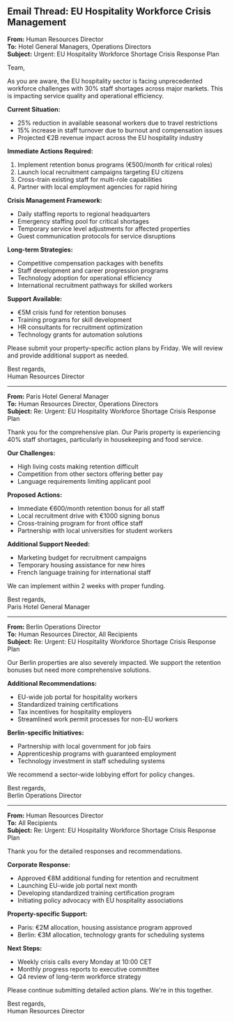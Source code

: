 ## Email Thread: EU Hospitality Workforce Crisis Management

**From:** Human Resources Director  
**To:** Hotel General Managers, Operations Directors  
**Subject:** Urgent: EU Hospitality Workforce Shortage Crisis Response Plan  

Team,

As you are aware, the EU hospitality sector is facing unprecedented workforce challenges with 30% staff shortages across major markets. This is impacting service quality and operational efficiency.

**Current Situation:**
- 25% reduction in available seasonal workers due to travel restrictions
- 15% increase in staff turnover due to burnout and compensation issues
- Projected €2B revenue impact across the EU hospitality industry

**Immediate Actions Required:**
1. Implement retention bonus programs (€500/month for critical roles)
2. Launch local recruitment campaigns targeting EU citizens
3. Cross-train existing staff for multi-role capabilities
4. Partner with local employment agencies for rapid hiring

**Crisis Management Framework:**
- Daily staffing reports to regional headquarters
- Emergency staffing pool for critical shortages
- Temporary service level adjustments for affected properties
- Guest communication protocols for service disruptions

**Long-term Strategies:**
- Competitive compensation packages with benefits
- Staff development and career progression programs
- Technology adoption for operational efficiency
- International recruitment pathways for skilled workers

**Support Available:**
- €5M crisis fund for retention bonuses
- Training programs for skill development
- HR consultants for recruitment optimization
- Technology grants for automation solutions

Please submit your property-specific action plans by Friday. We will review and provide additional support as needed.

Best regards,  
Human Resources Director

---

**From:** Paris Hotel General Manager  
**To:** Human Resources Director, Operations Directors  
**Subject:** Re: Urgent: EU Hospitality Workforce Shortage Crisis Response Plan  

Thank you for the comprehensive plan. Our Paris property is experiencing 40% staff shortages, particularly in housekeeping and food service.

**Our Challenges:**
- High living costs making retention difficult
- Competition from other sectors offering better pay
- Language requirements limiting applicant pool

**Proposed Actions:**
- Immediate €600/month retention bonus for all staff
- Local recruitment drive with €1000 signing bonus
- Cross-training program for front office staff
- Partnership with local universities for student workers

**Additional Support Needed:**
- Marketing budget for recruitment campaigns
- Temporary housing assistance for new hires
- French language training for international staff

We can implement within 2 weeks with proper funding.

Best regards,  
Paris Hotel General Manager

---

**From:** Berlin Operations Director  
**To:** Human Resources Director, All Recipients  
**Subject:** Re: Urgent: EU Hospitality Workforce Shortage Crisis Response Plan  

Our Berlin properties are also severely impacted. We support the retention bonuses but need more comprehensive solutions.

**Additional Recommendations:**
- EU-wide job portal for hospitality workers
- Standardized training certifications
- Tax incentives for hospitality employers
- Streamlined work permit processes for non-EU workers

**Berlin-specific Initiatives:**
- Partnership with local government for job fairs
- Apprenticeship programs with guaranteed employment
- Technology investment in staff scheduling systems

We recommend a sector-wide lobbying effort for policy changes.

Best regards,  
Berlin Operations Director

---

**From:** Human Resources Director  
**To:** All Recipients  
**Subject:** Re: Urgent: EU Hospitality Workforce Shortage Crisis Response Plan  

Thank you for the detailed responses and recommendations.

**Corporate Response:**
- Approved €8M additional funding for retention and recruitment
- Launching EU-wide job portal next month
- Developing standardized training certification program
- Initiating policy advocacy with EU hospitality associations

**Property-specific Support:**
- Paris: €2M allocation, housing assistance program approved
- Berlin: €3M allocation, technology grants for scheduling systems

**Next Steps:**
- Weekly crisis calls every Monday at 10:00 CET
- Monthly progress reports to executive committee
- Q4 review of long-term workforce strategy

Please continue submitting detailed action plans. We're in this together.

Best regards,  
Human Resources Director